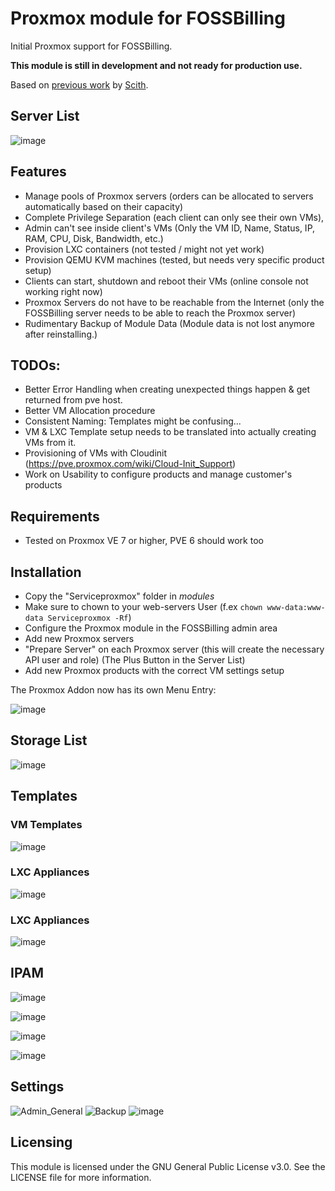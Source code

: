 # Proxmox module for FOSSBilling
Initial Proxmox support for FOSSBilling. 

**This module is still in development and not ready for production use.**

Based on [previous work](https://github.com/scith/BoxBilling_Proxmox) by [Scith](https://github.com/scith).


## Server List
![image](https://github.com/Anuril/Proxmox/assets/1939311/d81a052e-6c00-429b-81aa-7a3cd8dfad71)

## Features
- Manage pools of Proxmox servers (orders can be allocated to servers automatically based on their capacity)
- Complete Privilege Separation (each client can only see their own VMs),
- Admin can't see inside client's VMs (Only the VM ID, Name, Status, IP, RAM, CPU, Disk, Bandwidth, etc.)
- Provision LXC containers (not tested / might not yet work)
- Provision QEMU KVM machines (tested, but needs very specific product setup)
- Clients can start, shutdown and reboot their VMs (online console not working right now)
- Proxmox Servers do not have to be reachable from the Internet (only the FOSSBilling server needs to be able to reach the Proxmox server)
- Rudimentary Backup of Module Data (Module data is not lost anymore after reinstalling.)


## TODOs:
- Better Error Handling when creating unexpected things happen & get returned from pve host.
- Better VM Allocation procedure
- Consistent Naming: Templates might be confusing...
- VM & LXC Template setup needs to be translated into actually creating VMs from it.
- Provisioning of VMs with Cloudinit (https://pve.proxmox.com/wiki/Cloud-Init_Support)
- Work on Usability to configure products and manage customer's products


## Requirements
- Tested on Proxmox VE 7 or higher, PVE 6 should work too

## Installation
- Copy the "Serviceproxmox" folder in *modules*
- Make sure to chown to your web-servers User (f.ex `chown www-data:www-data Serviceproxmox -Rf`)
- Configure the Proxmox module in the FOSSBilling admin area
- Add new Proxmox servers
- "Prepare Server" on each Proxmox server (this will create the necessary API user and role) (The Plus Button in the Server List)
- Add new Proxmox products with the correct VM settings setup

The Proxmox Addon now has its own Menu Entry:

![image](https://github.com/Anuril/Proxmox/assets/1939311/13ad3290-dda2-403d-be71-a1d06b2390ec)

## Storage List 
![image](https://github.com/Anuril/Proxmox/assets/1939311/01505103-3e76-4f48-89fb-16775e9b6a91)

## Templates

### VM Templates
![image](https://github.com/Anuril/Proxmox/assets/1939311/37ef5104-91fe-4275-a4db-6481f99fc71a)

### LXC Appliances
![image](https://github.com/Anuril/Proxmox/assets/1939311/96c9ec9e-087f-4736-a087-01527d532368)

### LXC Appliances
![image](https://github.com/Anuril/Proxmox/assets/1939311/7b4a780e-c3a9-44ff-87a1-a4814ef883e8)

## IPAM
![image](https://github.com/Anuril/Proxmox/assets/1939311/d8444494-c43b-4791-9bbe-27434754da8c)

![image](https://github.com/Anuril/Proxmox/assets/1939311/b1072dc6-1839-4a1e-b8c2-242d76d8d57d)

![image](https://github.com/Anuril/Proxmox/assets/1939311/738d573e-7c61-4ca0-98b9-7bc644aae353)

![image](https://github.com/Anuril/Proxmox/assets/1939311/1c4860e8-905f-4852-827d-a41d795daf0c)


## Settings
![Admin_General](https://github.com/Anuril/Proxmox/assets/1939311/42a3492b-9df7-48d8-a1c3-98e6ed698758)
![Backup](https://github.com/Anuril/Proxmox/assets/1939311/31d4c1a6-3e46-49cf-935c-af65b0582d2a)
![image](https://github.com/Anuril/Proxmox/assets/1939311/01505103-3e76-4f48-89fb-16775e9b6a91)

## Licensing
This module is licensed under the GNU General Public License v3.0. See the LICENSE file for more information.
